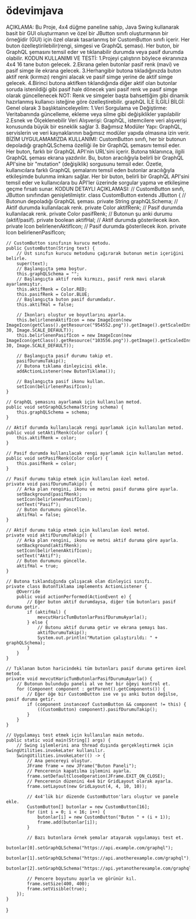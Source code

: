# ödevimjava
AÇIKLAMA:
Bu Proje, 4x4 düğme paneline sahip, Java Swing kullanarak basit bir GUI oluşturmanın ve özel bir JButton sınıfı oluşturmanın bir örneğidir (GUI) için özel olarak tasarlanmış bir CustomButton sınıfı içerir. Her buton özelleştirilebilir(rengi, simgesi ve GraphQL şeması). Her buton, bir GraphQL şemasını temsil eder ve tıklanabilir durumda veya pasif durumda olabilir.
KODUN KULLANIMI VE TESTİ:
1.Projeyi çalıştırın böylece ekranınıza 4x4 16 tane buton gelecek.
2.Ekrana gelen butonlar pasif renk (mavi) ve pasif simge ile ekrana gelecek.
3.Herhangibir butona tıkladığınızda buton aktif renk (kırmızı) rengini alacak ve pasif simge yerine de aktif simge gelecek.
4.Birinci butona aktifken tıklandığında diğer aktif olan butonlar soruda istenildiği gibi pasif hale dönecek yani pasif renk ve pasif simge olarak güncellenecek
NOT: Renk ve simgeler başta bahsettiğim gibi dinamik hazırlanmış kullanıcı isteğine göre özelleştirebilir.
graphQL İLE İLGİLİ BİLGİ:
Genel olarak 3 başlıktainceleyelim:
1.Veri Sorgulama ve Değiştirme: Veritabanında güncelleme, ekleme veya silme gibi değişiklikler yapılabilir
2.Esnek ve Ölçeklenebilir Veri Alışverişi: GraphQL, istemcilere veri alışverişi konusunda büyük bir esneklik sağlar
3. Bağımsız Modüler Yapı: GraphQL, servislerin ve veri kaynaklarının bağımsız modüler yapıda olmasına izin verir. 
BİZİM UYGULAMAMIZDA KULLANIMI:
CustomButton sınıfı, her bir butonun depoladığı graphQLSchema özelliği ile bir GraphQL şemasını temsil eder. Her buton, farklı bir GraphQL API'nin URL'sini içerir. Butona tıklanınca, ilgili GraphQL şeması ekrana yazdırılır. Bu, buton aracılığıyla belirli bir GraphQL API'sine bir "mutation" (değişiklik) sorgusunu temsil eder.
Özetle, kullanıcılara farklı GraphQL şemalarını temsil eden butonlar aracılığıyla etkileşimde bulunma imkanı sağlar. Her bir buton, belirli bir GraphQL API'sini temsil eder ve kullanıcılara bu API'ler üzerinde sorgular yapma ve etkileşime geçme fırsatı sunar.
KODUN DETAYLI AÇIKLAMASI:
// CustomButton sınıfı, JButton sınıfından genişletilmiştir.
class CustomButton extends JButton {
    // Butonun depoladığı GraphQL şeması.
    private String graphQLSchema;
    // Aktif durumda kullanılacak renk.
    private Color aktifRenk;
    // Pasif durumda kullanılacak renk.
    private Color pasifRenk;
    // Butonun şu anki durumu (aktif/pasif).
    private boolean aktifHal;
    // Aktif durumda gösterilecek ikon.
    private Icon belirlenenAktifIcon;
    // Pasif durumda gösterilecek ikon.
    private Icon belirlenenPasifIcon;

    // CustomButton sınıfının kurucu metodu.
    public CustomButton(String text) {
        // Üst sınıfın kurucu metodunu çağırarak butonun metin içeriğini belirle.
        super(text);
        // Başlangıçta şema boştur.
        this.graphQLSchema = "";
        // Başlangıçta aktif renk kırmızı, pasif renk mavi olarak ayarlanmıştır.
        this.aktifRenk = Color.RED;
        this.pasifRenk = Color.BLUE;
        // Başlangıçta buton pasif durumdadır.
        this.aktifHal = false;

        // İkonları oluştur ve boyutlarını ayarla.
        this.belirlenenAktifIcon = new ImageIcon(new ImageIcon(getClass().getResource("954552.png")).getImage().getScaledInstance(30, 30, Image.SCALE_DEFAULT));
        this.belirlenenPasifIcon = new ImageIcon(new ImageIcon(getClass().getResource("103556.png")).getImage().getScaledInstance(30, 30, Image.SCALE_DEFAULT));

        // Başlangıçta pasif durumu takip et.
        pasifDurumuTakip();
        // Butona tıklama dinleyicisi ekle.
        addActionListener(new ButonTiklama());

        // Başlangıçta pasif ikonu kullan.
        setIcon(belirlenenPasifIcon);
    }

    // GraphQL şemasını ayarlamak için kullanılan metod.
    public void setGraphQLSchema(String schema) {
        this.graphQLSchema = schema;
    }

    // Aktif durumda kullanılacak rengi ayarlamak için kullanılan metod.
    public void setAktifRenk(Color color) {
        this.aktifRenk = color;
    }

    // Pasif durumda kullanılacak rengi ayarlamak için kullanılan metod.
    public void setPasifRenk(Color color) {
        this.pasifRenk = color;
    }

    // Pasif durumu takip etmek için kullanılan özel metod.
    private void pasifDurumuTakip() {
        // Arka plan rengini, ikonu ve metni pasif duruma göre ayarla.
        setBackground(pasifRenk);
        setIcon(belirlenenPasifIcon);
        setText("Pasif");
        // Buton durumunu güncelle.
        aktifHal = false;
    }

    // Aktif durumu takip etmek için kullanılan özel metod.
    private void aktifDurumuTakip() {
        // Arka plan rengini, ikonu ve metni aktif duruma göre ayarla.
        setBackground(aktifRenk);
        setIcon(belirlenenAktifIcon);
        setText("Aktif");
        // Buton durumunu güncelle.
        aktifHal = true;
    }

    // Butona tıklandığında çalışacak olan dinleyici sınıfı.
    private class ButonTiklama implements ActionListener {
        @Override
        public void actionPerformed(ActionEvent e) {
            // Eğer buton aktif durumdaysa, diğer tüm butonları pasif duruma getir.
            if (aktifHal) {
                mevcutHaricTumButonlarPasifDurumuAyarla();
            } else {
                // Butonu aktif duruma getir ve ekrana şemayı bas.
                aktifDurumuTakip();
                System.out.println("Mutation çalıştırıldı: " + graphQLSchema);
            }
        }
    }

    // Tıklanan buton haricindeki tüm butonları pasif duruma getiren özel metod.
    private void mevcutHaricTumButonlarPasifDurumuAyarla() {
        // Butonun bulunduğu paneli al ve her bir öğeyi kontrol et.
        for (Component component : getParent().getComponents()) {
            // Eğer öğe bir CustomButton ise ve şu anki buton değilse, pasif duruma getir.
            if (component instanceof CustomButton && component != this) {
                ((CustomButton) component).pasifDurumuTakip();
            }
        }
    }

    // Uygulamayı test etmek için kullanılan main metodu.
    public static void main(String[] args) {
        // Swing işlemlerini ana thread dışında gerçekleştirmek için SwingUtilities.invokeLater kullanılır.
        SwingUtilities.invokeLater(() -> {
            // Ana pencereyi oluştur.
            JFrame frame = new JFrame("Buton Paneli");
            // Pencerenin kapatılma işlemini ayarla.
            frame.setDefaultCloseOperation(JFrame.EXIT_ON_CLOSE);
            // Pencerenin düzenini 4x4 bir GridLayout olarak ayarla.
            frame.setLayout(new GridLayout(4, 4, 10, 10));

            // 4x4'lük bir düzende CustomButton'ları oluştur ve panele ekle.
            CustomButton[] butonlar = new CustomButton[16];
            for (int i = 0; i < 16; i++) {
                butonlar[i] = new CustomButton("Buton " + (i + 1));
                frame.add(butonlar[i]);
            }

            // Bazı butonlara örnek şemalar atayarak uygulamayı test et.
            butonlar[0].setGraphQLSchema("https://api.example.com/graphql");
            butonlar[1].setGraphQLSchema("https://api.anotherexample.com/graphql");
            butonlar[2].setGraphQLSchema("https://api.yetanotherexample.com/graphql");

            // Pencere boyutunu ayarla ve görünür kıl.
            frame.setSize(400, 400);
            frame.setVisible(true);
        });
    }
}
